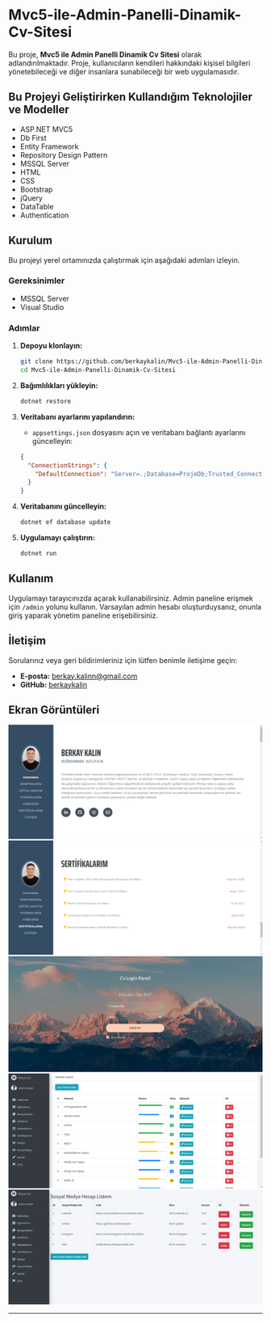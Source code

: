 # Mvc5-ile-Admin-Panelli-Dinamik-Cv-Sitesi

Bu proje, **Mvc5 ile Admin Panelli Dinamik Cv Sitesi** olarak adlandırılmaktadır. Proje, kullanıcıların kendileri hakkındaki kişisel bilgileri yönetebileceği ve diğer insanlara sunabileceği bir web uygulamasıdır. 

## Bu Projeyi Geliştirirken Kullandığım Teknolojiler ve Modeller

- ASP.NET MVC5
- Db First
- Entity Framework
- Repository Design Pattern
- MSSQL Server
- HTML
- CSS
- Bootstrap
- jQuery
- DataTable
- Authentication

## Kurulum

Bu projeyi yerel ortamınızda çalıştırmak için aşağıdaki adımları izleyin.

### Gereksinimler

- MSSQL Server
- Visual Studio

### Adımlar

1. **Depoyu klonlayın:**
    ```bash
    git clone https://github.com/berkaykalin/Mvc5-ile-Admin-Panelli-Dinamik-Cv-Sitesi.git
    cd Mvc5-ile-Admin-Panelli-Dinamik-Cv-Sitesi
    ```

2. **Bağımlılıkları yükleyin:**
    ```bash
    dotnet restore
    ```

3. **Veritabanı ayarlarını yapılandırın:**
    - `appsettings.json` dosyasını açın ve veritabanı bağlantı ayarlarını güncelleyin:
    ```json
    {
      "ConnectionStrings": {
        "DefaultConnection": "Server=.;Database=ProjeDb;Trusted_Connection=True;"
      }
    }
    ```

4. **Veritabanını güncelleyin:**
    ```bash
    dotnet ef database update
    ```

5. **Uygulamayı çalıştırın:**
    ```bash
    dotnet run
    ```

## Kullanım

Uygulamayı tarayıcınızda açarak kullanabilirsiniz. Admin paneline erişmek için `/admin` yolunu kullanın. Varsayılan admin hesabı oluşturduysanız, onunla giriş yaparak yönetim paneline erişebilirsiniz.

## İletişim

Sorularınız veya geri bildirimleriniz için lütfen benimle iletişime geçin:

- **E-posta:** berkay.kalinn@gmail.com
- **GitHub:** [berkaykalin](https://github.com/berkaykalin)

## Ekran Görüntüleri

![Ana Sayfa](https://github.com/berkaykalin/Mvc5-ile-Admin-Panelli-Dinamik-Cv-Sitesi/raw/main/WebSitesiResimler/AnaSayfa1.png)
![Ana Sayfa](https://github.com/berkaykalin/Mvc5-ile-Admin-Panelli-Dinamik-Cv-Sitesi/raw/main/WebSitesiResimler/AnaSayfa2.png)
![Login Paneli](https://github.com/berkaykalin/Mvc5-ile-Admin-Panelli-Dinamik-Cv-Sitesi/raw/main/WebSitesiResimler/Login.png)
![Admin Paneli](https://github.com/berkaykalin/Mvc5-ile-Admin-Panelli-Dinamik-Cv-Sitesi/raw/main/WebSitesiResimler/Admin1.png)
![Admin Paneli](https://github.com/berkaykalin/Mvc5-ile-Admin-Panelli-Dinamik-Cv-Sitesi/raw/main/WebSitesiResimler/Admin2.png)

---


